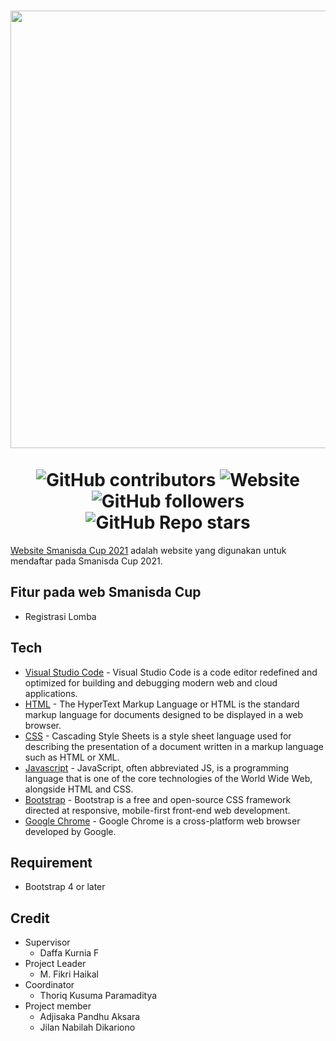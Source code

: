 <h1 align="center"> 
<img align="center" src="https://github.com/prmditya/Smanisda-Cup-web/blob/main/frontend/images/discosiabesar.png" width = "700"> <br><br>
<img alt="GitHub contributors" src="https://img.shields.io/github/contributors/prmditya/Smanisda-Cup-web?style=for-the-badge">
<img alt="Website" src="https://img.shields.io/website?style=for-the-badge&url=https%3A%2F%2Fsmanisda-cup-web.vercel.app%2F">
<img alt="GitHub followers" src="https://img.shields.io/github/followers/prmditya?style=for-the-badge">
<img alt="GitHub Repo stars" src="https://img.shields.io/github/stars/prmditya/Smanisda-Cup-web?style=for-the-badge">
</h1>

[Website Smanisda Cup 2021](https://smanisda-cup-web.vercel.app/) adalah website yang digunakan untuk mendaftar pada Smanisda Cup 2021.

## Fitur pada web Smanisda Cup
- Registrasi Lomba

## Tech

- [Visual Studio Code](https://code.visualstudio.com/) - Visual Studio Code is a code editor redefined and optimized for building and debugging modern web and cloud applications.
- [HTML]() - The HyperText Markup Language or HTML is the standard markup language for documents designed to be displayed in a web browser.
- [CSS]() - Cascading Style Sheets is a style sheet language used for describing the presentation of a document written in a markup language such as HTML or XML.
- [Javascript]() - JavaScript, often abbreviated JS, is a programming language that is one of the core technologies of the World Wide Web, alongside HTML and CSS.
- [Bootstrap](https://getbootstrap.com/) - Bootstrap is a free and open-source CSS framework directed at responsive, mobile-first front-end web development.
- [Google Chrome](https://www.google.com/chrome/) - Google Chrome is a cross-platform web browser developed by Google.

## Requirement

- Bootstrap 4 or later

## Credit

- Supervisor
    - Daffa Kurnia F
- Project Leader
    - M. Fikri Haikal
- Coordinator
    - Thoriq Kusuma Paramaditya
- Project member
    - Adjisaka Pandhu Aksara
    - Jilan Nabilah Dikariono
